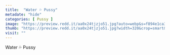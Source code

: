 ```yaml
---
title:  "Water 💦 Pussy"
metadate: "hide"
categories: [ Pussy ]
image: "https://preview.redd.it/aa0x24tjzjo51.jpg?auto=webp&s=f894e1ca30a4746dbed20fe438dcc3a45b23592f"
thumb: "https://preview.redd.it/aa0x24tjzjo51.jpg?width=320&crop=smart&auto=webp&s=37946e6d14dfe19f4b5d2d920639b57a05d1b9f4"
visit: ""
---
```

Water 💦 Pussy
